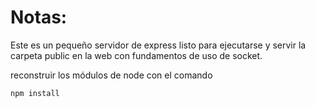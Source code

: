 # Notas:

Este es un pequeño servidor de express listo para ejecutarse y servir la carpeta public en la web con fundamentos de uso de socket.

reconstruir los módulos de node con el comando

```
npm install
```